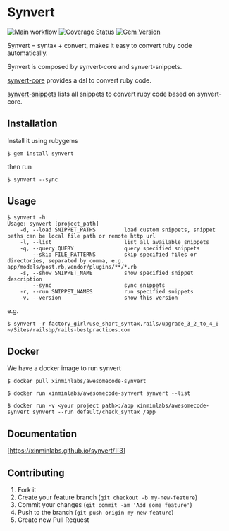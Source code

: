 # Synvert

![Main workflow](https://github.com/xinminlabs/synvert/actions/workflows/main.yml/badge.svg)
[![Coverage Status](https://coveralls.io/repos/xinminlabs/synvert/badge.svg?branch=master)](https://coveralls.io/r/xinminlabs/synvert)
[![Gem Version](https://badge.fury.io/rb/synvert.svg)](http://badge.fury.io/rb/synvert)

Synvert = syntax + convert, makes it easy to convert ruby code
automatically.

Synvert is composed by synvert-core and synvert-snippets.

[synvert-core][1] provides a dsl to convert ruby code.

[synvert-snippets][2] lists all snippets to convert ruby code based on
synvert-core.

## Installation

Install it using rubygems

```
$ gem install synvert
```

then run

```
$ synvert --sync
```

## Usage

```
$ synvert -h
Usage: synvert [project_path]
    -d, --load SNIPPET_PATHS         load custom snippets, snippet paths can be local file path or remote http url
    -l, --list                       list all available snippets
    -q, --query QUERY                query specified snippets
        --skip FILE_PATTERNS         skip specified files or directories, separated by comma, e.g. app/models/post.rb,vendor/plugins/**/*.rb
    -s, --show SNIPPET_NAME          show specified snippet description
        --sync                       sync snippets
    -r, --run SNIPPET_NAMES          run specified snippets
    -v, --version                    show this version
```

e.g.

```
$ synvert -r factory_girl/use_short_syntax,rails/upgrade_3_2_to_4_0 ~/Sites/railsbp/rails-bestpractices.com
```

## Docker

We have a docker image to run synvert

```
$ docker pull xinminlabs/awesomecode-synvert

$ docker run xinminlabs/awesomecode-synvert synvert --list

$ docker run -v <your project path>:/app xinminlabs/awesomecode-synvert synvert --run default/check_syntax /app
```

## Documentation

[https://xinminlabs.github.io/synvert/][3]

## Contributing

1. Fork it
2. Create your feature branch (`git checkout -b my-new-feature`)
3. Commit your changes (`git commit -am 'Add some feature'`)
4. Push to the branch (`git push origin my-new-feature`)
5. Create new Pull Request

[1]: https://github.com/xinminlabs/synvert-core/
[2]: https://github.com/xinminlabs/synvert-snippets/
[3]: https://xinminlabs.github.io/synvert/
